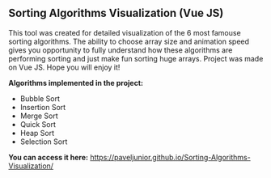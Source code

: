 ## Sorting Algorithms Visualization (Vue JS)
This tool was created for detailed visualization of the 6 most famouse sorting algorithms. The ability to choose array size and animation speed gives you opportunity to fully understand how these algorithms are performing sorting and just make fun sorting huge arrays. Project was made on Vue JS. Hope you will enjoy it! 

**Algorithms implemented in the project:**

- Bubble Sort
- Insertion Sort
- Merge Sort
- Quick Sort
- Heap Sort
- Selection Sort

**You can access it here:** https://paveljunior.github.io/Sorting-Algorithms-Visualization/
